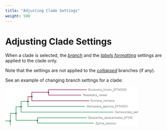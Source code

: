 ```yaml
---
title: "Adjusting Clade Settings"
weight: 500
---
```


# Adjusting Clade Settings

When a clade is selected, the [_branch_](../tree-settings/adjusting-branch-settings) and the [_labels formatting_](../tree-settings/modifying-labels-appearance/changing-labels-formatting) settings are applied to the clade only.

Note that the settings are not applied to the [_collapsed_](collapsing-and-expanding-branches) branches (if any).

See an example of changing branch settings for a clade:

![](/images/65929750/65929751.png)